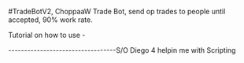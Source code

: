 #TradeBotV2, ChoppaaW
Trade Bot, send op trades to people until accepted, 90% work rate.

Tutorial on how to use - 

----------------------------------S/O Diego 4 helpin me with Scripting
